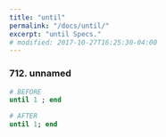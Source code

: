 ```yaml
---
title: "until"
permalink: "/docs/until/"
excerpt: "until Specs."
# modified: 2017-10-27T16:25:30-04:00
---
```

### 712. unnamed
```ruby
# BEFORE
until 1 ; end
```
```ruby
# AFTER
until 1; end
```
